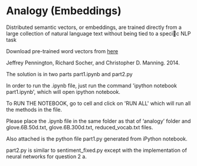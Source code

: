 # Analogy (Embeddings)

Distributed semantic vectors, or embeddings, are trained directly from a large
collection of natural language text without being tied to a specic NLP task

Download pre-trained word vectors from [here](https://github.com/stanfordnlp/GloVe)



Jeffrey Pennington, Richard Socher, and Christopher D. Manning. 2014. 

The solution is in two parts part1.ipynb and part2.py

In order to run the .ipynb file, just run the command 'ipython notebook part1.ipynb', which will open ipython notebook.

To RUN THE NOTEBOOK, go to cell and click on 'RUN ALL' which will run all the methods in the file.

Please place the .ipynb file in the same folder as that of ‘analogy’ folder and glove.6B.50d.txt, glove.6B.300d.txt, reduced_vocab.txt files.

Also attached is the python file part1.py generated from iPython notebook.

part2.py is similar to sentiment_fixed.py except with the implementation of neural networks for question 2 a.